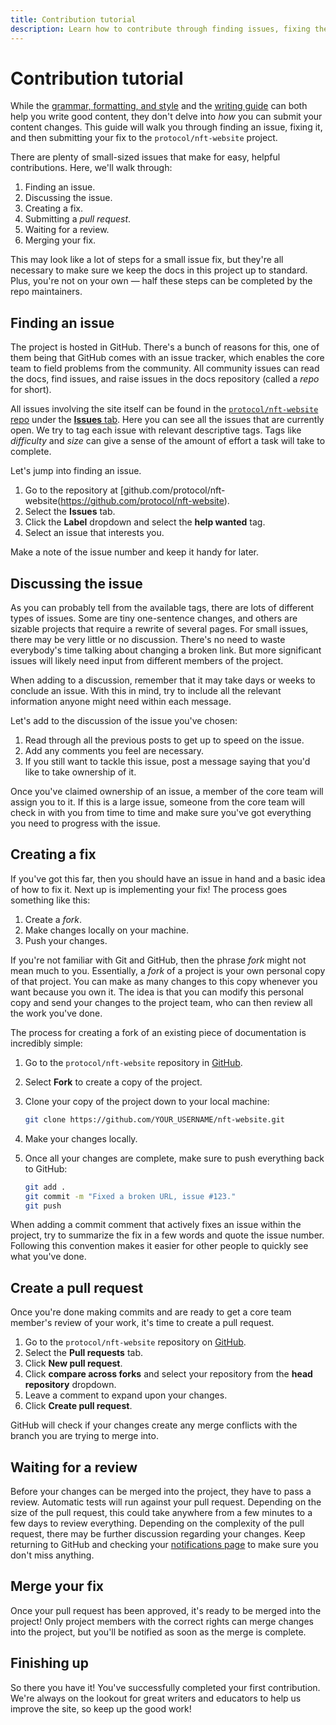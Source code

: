 ```yaml
---
title: Contribution tutorial
description: Learn how to contribute through finding issues, fixing them, and submitting them to the project.
---
```


# Contribution tutorial

While the [grammar, formatting, and style](/community/contribute/grammar-formatting-and-style/) and the [writing guide](/community/contribute/writing-guide/) can both help you write good content, they don't delve into _how_ you can submit your content changes. This guide will walk you through finding an issue, fixing it, and then submitting your fix to the `protocol/nft-website` project.

There are plenty of small-sized issues that make for easy, helpful contributions. Here, we'll walk through:

1. Finding an issue.
2. Discussing the issue.
3. Creating a fix.
4. Submitting a _pull request_.
5. Waiting for a review.
6. Merging your fix.

This may look like a lot of steps for a small issue fix, but they're all necessary to make sure we keep the docs in this project up to standard. Plus, you're not on your own — half these steps can be completed by the repo maintainers.

## Finding an issue

The project is hosted in GitHub. There's a bunch of reasons for this, one of them being that GitHub comes with an issue tracker, which enables the core team to field problems from the community. All community issues can read the docs, find issues, and raise issues in the docs repository (called a _repo_ for short).

All issues involving the site itself can be found in the [`protocol/nft-website` repo](https://github.com/protocol/nft-website/) under the [**Issues** tab](https://github.com/protocol/nft-website/issues/). Here you can see all the issues that are currently open. We try to tag each issue with relevant descriptive tags. Tags like _difficulty_ and _size_ can give a sense of the amount of effort a task will take to complete.

Let's jump into finding an issue.

1. Go to the repository at [github.com/protocol/nft-website(https://github.com/protocol/nft-website).
2. Select the **Issues** tab.
3. Click the **Label** dropdown and select the **help wanted** tag.
4. Select an issue that interests you.

Make a note of the issue number and keep it handy for later.

## Discussing the issue

As you can probably tell from the available tags, there are lots of different types of issues. Some are tiny one-sentence changes, and others are sizable projects that require a rewrite of several pages. For small issues, there may be very little or no discussion. There's no need to waste everybody's time talking about changing a broken link. But more significant issues will likely need input from different members of the project.

When adding to a discussion, remember that it may take days or weeks to conclude an issue. With this in mind, try to include all the relevant information anyone might need within each message.

Let's add to the discussion of the issue you've chosen:

1. Read through all the previous posts to get up to speed on the issue.
2. Add any comments you feel are necessary.
3. If you still want to tackle this issue, post a message saying that you'd like to take ownership of it.

Once you've claimed ownership of an issue, a member of the core team will assign you to it. If this is a large issue, someone from the core team will check in with you from time to time and make sure you've got everything you need to progress with the issue.

## Creating a fix

If you've got this far, then you should have an issue in hand and a basic idea of how to fix it. Next up is implementing your fix! The process goes something like this:

1. Create a _fork_.
2. Make changes locally on your machine.
3. Push your changes.

If you're not familiar with Git and GitHub, then the phrase _fork_ might not mean much to you. Essentially, a _fork_ of a project is your own personal copy of that project. You can make as many changes to this copy whenever you want because you own it. The idea is that you can modify this personal copy and send your changes to the project team, who can then review all the work you've done.

The process for creating a fork of an existing piece of documentation is incredibly simple:

1. Go to the `protocol/nft-website` repository in [GitHub](https://github.com/protocol/nft-website).
2. Select **Fork** to create a copy of the project.
3. Clone your copy of the project down to your local machine:

   ```bash
   git clone https://github.com/YOUR_USERNAME/nft-website.git
   ```

4. Make your changes locally.
5. Once all your changes are complete, make sure to push everything back to GitHub:

   ```bash
   git add .
   git commit -m "Fixed a broken URL, issue #123."
   git push
   ```

When adding a commit comment that actively fixes an issue within the project, try to summarize the fix in a few words and quote the issue number. Following this convention makes it easier for other people to quickly see what you've done.

## Create a pull request

Once you're done making commits and are ready to get a core team member's review of your work, it's time to create a pull request.

1. Go to the `protocol/nft-website` repository on [GitHub](https://github.com/protocol/nft-website).
2. Select the **Pull requests** tab.
3. Click **New pull request**.
4. Click **compare across forks** and select your repository from the **head repository** dropdown.
5. Leave a comment to expand upon your changes.
6. Click **Create pull request**.

GitHub will check if your changes create any merge conflicts with the branch you are trying to merge into.

## Waiting for a review

Before your changes can be merged into the project, they have to pass a review. Automatic tests will run against your pull request. Depending on the size of the pull request, this could take anywhere from a few minutes to a few days to review everything. Depending on the complexity of the pull request, there may be further discussion regarding your changes. Keep returning to GitHub and checking your [notifications page](https://github.com/notifications) to make sure you don't miss anything.

## Merge your fix

Once your pull request has been approved, it's ready to be merged into the project! Only project members with the correct rights can merge changes into the project, but you'll be notified as soon as the merge is complete.

## Finishing up

So there you have it! You've successfully completed your first contribution. We're always on the lookout for great writers and educators to help us improve the site, so keep up the good work!
